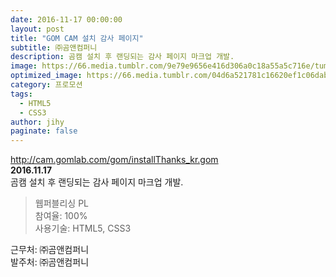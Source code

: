 ```yaml
---
date: 2016-11-17 00:00:00
layout: post
title: "GOM CAM 설치 감사 페이지"
subtitle: ㈜곰앤컴퍼니
description: 곰캠 설치 후 랜딩되는 감사 페이지 마크업 개발.
image: https://66.media.tumblr.com/9e79e9656e416d306a0c18a55a5c716e/tumblr_p3tag8imck1x3wc1uo1_1280.png
optimized_image: https://66.media.tumblr.com/04d6a521781c16620ef1c06dab1c0277/353715ecf942cac5-38/s1280x1920/180360801eca5f358c0dff04871022399041d6dc.jpg
category: 프로모션
tags:
  - HTML5
  - CSS3
author: jihy
paginate: false
---
```


<a href="http://cam.gomlab.com/gom/installThanks_kr.gom">http://cam.gomlab.com/gom/installThanks_kr.gom</a><br>
**2016.11.17** <br>
곰캠 설치 후 랜딩되는 감사 페이지 마크업 개발.

> 웹퍼블리싱 PL <br>
참여율: 100% <br>
사용기술: HTML5, CSS3

근무처: ㈜곰앤컴퍼니<br>
발주처: ㈜곰앤컴퍼니